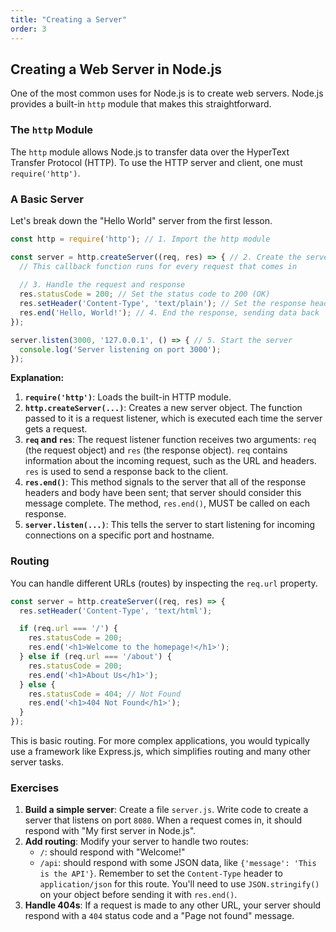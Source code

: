 ```yaml
---
title: "Creating a Server"
order: 3
---
```


## Creating a Web Server in Node.js

One of the most common uses for Node.js is to create web servers. Node.js provides a built-in `http` module that makes this straightforward.

### The `http` Module

The `http` module allows Node.js to transfer data over the HyperText Transfer Protocol (HTTP). To use the HTTP server and client, one must `require('http')`.

### A Basic Server

Let's break down the "Hello World" server from the first lesson.

```javascript
const http = require('http'); // 1. Import the http module

const server = http.createServer((req, res) => { // 2. Create the server
  // This callback function runs for every request that comes in
  
  // 3. Handle the request and response
  res.statusCode = 200; // Set the status code to 200 (OK)
  res.setHeader('Content-Type', 'text/plain'); // Set the response header
  res.end('Hello, World!'); // 4. End the response, sending data back
});

server.listen(3000, '127.0.0.1', () => { // 5. Start the server
  console.log('Server listening on port 3000');
});
```

**Explanation:**

1.  **`require('http')`**: Loads the built-in HTTP module.
2.  **`http.createServer(...)`**: Creates a new server object. The function passed to it is a request listener, which is executed each time the server gets a request.
3.  **`req` and `res`**: The request listener function receives two arguments: `req` (the request object) and `res` (the response object). `req` contains information about the incoming request, such as the URL and headers. `res` is used to send a response back to the client.
4.  **`res.end()`**: This method signals to the server that all of the response headers and body have been sent; that server should consider this message complete. The method, `res.end()`, MUST be called on each response.
5.  **`server.listen(...)`**: This tells the server to start listening for incoming connections on a specific port and hostname.

### Routing

You can handle different URLs (routes) by inspecting the `req.url` property.

```javascript
const server = http.createServer((req, res) => {
  res.setHeader('Content-Type', 'text/html');

  if (req.url === '/') {
    res.statusCode = 200;
    res.end('<h1>Welcome to the homepage!</h1>');
  } else if (req.url === '/about') {
    res.statusCode = 200;
    res.end('<h1>About Us</h1>');
  } else {
    res.statusCode = 404; // Not Found
    res.end('<h1>404 Not Found</h1>');
  }
});
```

This is basic routing. For more complex applications, you would typically use a framework like Express.js, which simplifies routing and many other server tasks.

### Exercises

1.  **Build a simple server**: Create a file `server.js`. Write code to create a server that listens on port `8080`. When a request comes in, it should respond with "My first server in Node.js".
2.  **Add routing**: Modify your server to handle two routes:
    -   `/`: should respond with "Welcome!"
    -   `/api`: should respond with some JSON data, like `{'message': 'This is the API'}`. Remember to set the `Content-Type` header to `application/json` for this route. You'll need to use `JSON.stringify()` on your object before sending it with `res.end()`.
3.  **Handle 404s**: If a request is made to any other URL, your server should respond with a `404` status code and a "Page not found" message.

